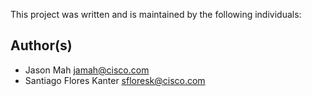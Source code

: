 This project was written and is maintained by the following individuals:

## Author(s)

* Jason Mah  <jamah@cisco.com>
* Santiago Flores Kanter  <sfloresk@cisco.com>